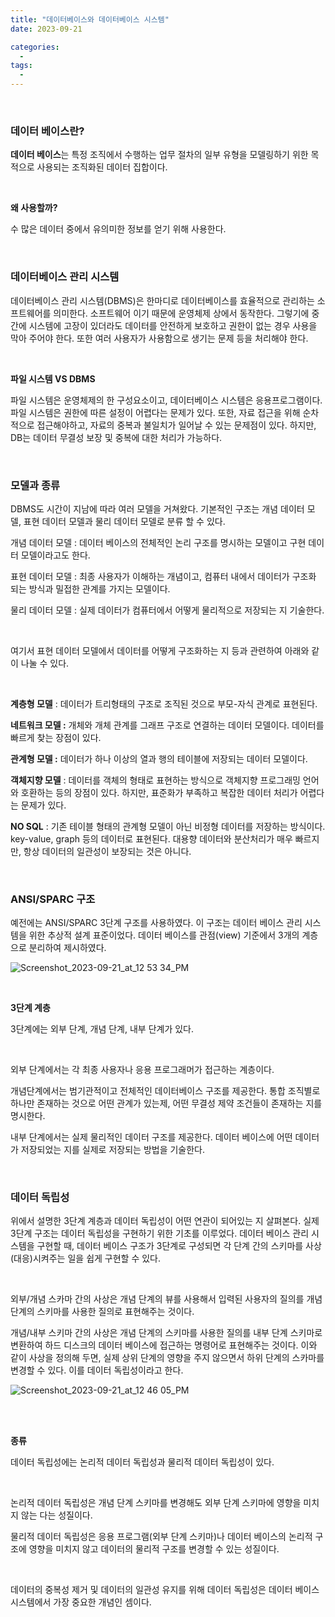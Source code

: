 ```yaml
---
title: "데이터베이스와 데이터베이스 시스템"
date: 2023-09-21

categories:
  - 
tags:
  -
---
```



<br>

### 데이터 베이스란?

**데이터 베이스**는 특정 조직에서 수행하는 업무 절차의 일부 유형을 모델링하기 위한 목적으로 사용되는 조직화된 데이터 집합이다. 

<br>

**왜 사용할까?**

수 많은 데이터 중에서 유의미한 정보를 얻기 위해 사용한다.

<br>

### 데이터베이스 관리 시스템

데이터베이스 관리 시스템(DBMS)은 한마디로 데이터베이스를 효율적으로 관리하는 소프트웨어를 의미한다. 소프트웨어 이기 때문에 운영체제 상에서 동작한다. 그렇기에 중간에 시스템에 고장이 있더라도 데이터를 안전하게 보호하고 권한이 없는 경우 사용을 막아 주어야 한다. 또한 여러 사용자가 사용함으로 생기는 문제 등을 처리해야 한다.

<br>

**파일 시스템 VS DBMS**

파일 시스템은 운영체제의 한 구성요소이고, 데이터베이스 시스템은 응용프로그램이다. 파일 시스템은 권한에 따른 설정이 어렵다는 문제가 있다. 또한, 자료 접근을 위해 순차적으로 접근해야하고, 자료의 중복과 불일치가 일어날 수 있는 문제점이 있다. 하지만, DB는 데이터 무결성 보장 및 중복에 대한 처리가 가능하다.

<br>

### **모델과** **종류**

DBMS도 시간이 지남에 따라 여러 모델을 거쳐왔다. 기본적인 구조는 개념 데이터 모델, 표현 데이터 모델과 물리 데이터 모델로 분류 할 수 있다.

개념 데이터 모델 : 데이터 베이스의 전체적인 논리 구조를 명시하는 모델이고 구현 데이터 모델이라고도 한다.

표현 데이터 모델 : 최종 사용자가 이해하는 개념이고, 컴퓨터 내에서 데이터가 구조화 되는 방식과 밀접한 관계를 가지는 모델이다.

물리 데이터 모델 : 실제 데이터가 컴퓨터에서 어떻게 물리적으로 저장되는 지 기술한다.

<br>

여기서 표현 데이터 모델에서 데이터를 어떻게 구조화하는 지 등과 관련하여 아래와 같이 나눌 수 있다.

<br>

**계층형 모델** : 데이터가 트리형태의 구조로 조직된 것으로 부모-자식 관계로 표현된다.

**네트워크 모델 :** 개체와 개체 관계를 그래프 구조로 연결하는 데이터 모델이다. 데이터를 빠르게 찾는 장점이 있다.

**관계형 모델 :** 데이터가 하나 이상의 열과 행의 테이블에 저장되는 데이터 모델이다.

**객체지향 모델** : 데이터를 객체의 형태로 표현하는 방식으로 객체지향 프로그래밍 언어와 호환하는 등의 장점이 있다. 하지만, 표준화가 부족하고 복잡한 데이터 처리가 어렵다는 문제가 있다.

**NO SQL** : 기존 테이블 형태의 관계형 모델이 아닌 비정형 데이터를 저장하는 방식이다. key-value, graph 등의 데이터로 표현된다. 대용향 데이터와 분산처리가 매우 빠르지만, 항상 데이터의 일관성이 보장되는 것은 아니다.

<br>

### ANSI/SPARC 구조

예전에는 ANSI/SPARC 3단계 구조를 사용하였다. 이 구조는 데이터 베이스 관리 시스템을 위한 추상적 설계 표준이었다. 데이터 베이스를 관점(view) 기준에서 3개의 계층으로 분리하여 제시하였다.

![Screenshot_2023-09-21_at_12 53 34_PM](https://github.com/rha6780/rha6780.github.io/assets/47859845/b6e4ce80-5d7e-47d2-88a1-408fffc02e3f)

<br>

**3단계 계층**

3단계에는 외부 단계, 개념 단계, 내부 단계가 있다.

<br>

외부 단계에서는 각 최종 사용자나 응용 프로그래머가 접근하는 계층이다.

개념단계에서는 범기관적이고 전체적인 데이터베이스 구조를 제공한다. 통합 조직별로 하나만 존재하는 것으로 어떤 관계가 있는제, 어떤 무결성 제약 조건들이 존재하는 지를 명시한다.

내부 단계에서는 실제 물리적인 데이터 구조를 제공한다. 데이터 베이스에 어떤 데이터가 저장되었는 지를 실제로 저장되는 방법을 기술한다.


<br>

### 데이터 독립성

위에서 설명한 3단계 계층과 데이터 독립성이 어떤 연관이 되어있는 지 살펴본다. 실제 3단계 구조는 데이터 독립성을 구현하기 위한 기초를 이루었다. 데이터 베이스 관리 시스템을 구현할 때, 데이터 베이스 구조가 3단계로 구성되면 각 단계 간의 스키마를 사상(대응)시켜주는 일을 쉽게 구현할 수 있다. 

<br>

외부/개념 스카마 간의 사상은 개념 단계의 뷰를 사용해서 입력된 사용자의 질의를 개념단계의 스키마를 사용한 질의로 표현해주는 것이다.

개념/내부 스키마 간의 사상은 개념 단계의 스키마를 사용한 질의를 내부 단계 스키마로 변환하여 하드 디스크의 데이터 베이스에 접근하는 명령어로 표현해주는 것이다. 이와 같이 사상을 정의해 두면, 실제 상위 단계의 영향을 주지 않으면서 하위 단계의 스카마를 변경할 수 있다. 이를 데이터 독립성이라고 한다.

![Screenshot_2023-09-21_at_12 46 05_PM](https://github.com/rha6780/rha6780.github.io/assets/47859845/ce045b29-31ad-4463-a603-9ba278e8f40f)

<br>
<br>

**종류**

데이터 독립성에는 논리적 데이터 독립성과 물리적 데이터 독립성이 있다. 

<br>

논리적 데이터 독립성은 개념 단계 스키마를 변경해도 외부 단계 스키마에 영향을 미치지 않는 다는 성질이다.

물리적 데이터 독립성은 응용 프로그램(외부 단계 스키마)나 데이터 베이스의 논리적 구조에 영향을 미치지 않고 데이터의 물리적 구조를 변경할 수 있는 성질이다.

<br>

데이터의 중복성 제거 및 데이터의 일관성 유지를 위해 데이터 독립성은 데이터 베이스 시스템에서 가장 중요한 개념인 셈이다.

<br>
<br>
